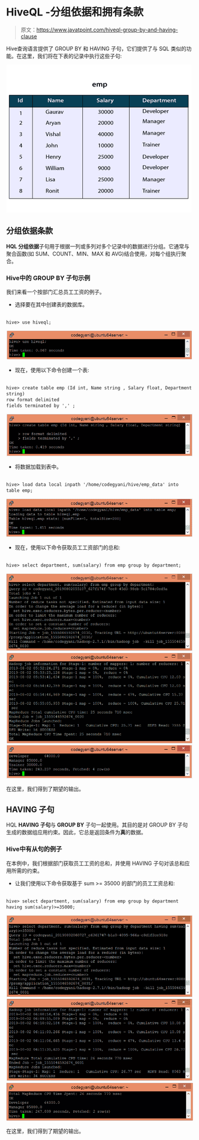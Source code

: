# HiveQL -分组依据和拥有条款

> 原文：<https://www.javatpoint.com/hiveql-group-by-and-having-clause>

Hive查询语言提供了 GROUP BY 和 HAVING 子句，它们提供了与 SQL 类似的功能。在这里，我们将在下表的记录中执行这些子句:

![HiveQL - GROUP BY and HAVING Clause](img/d93cf35a9f29a47b30874e09fa6a462c.png)

## 分组依据条款

**HQL 分组依据**子句用于根据一列或多列对多个记录中的数据进行分组。它通常与聚合函数(如 SUM、COUNT、MIN、MAX 和 AVG)结合使用，对每个组执行聚合。

### Hive中的 GROUP BY 子句示例

我们来看一个按部门汇总员工工资的例子。

*   选择要在其中创建表的数据库。

```

hive> use hiveql;

```

![HiveQL - GROUP BY and HAVING Clause](img/9b99394a04cff3d417d8b13f053fec10.png)

*   现在，使用以下命令创建一个表:

```

hive> create table emp (Id int, Name string , Salary float, Department string)  
row format delimited  
fields terminated by ',' ; 

```

![HiveQL - GROUP BY and HAVING Clause](img/39679615b7eb90e8d0a2c8cd41d3d96a.png)

*   将数据加载到表中。

```

hive> load data local inpath '/home/codegyani/hive/emp_data' into table emp;

```

![HiveQL - GROUP BY and HAVING Clause](img/b2d2ac587a925f51882a038bdeb30b91.png)

*   现在，使用以下命令获取员工工资部门的总和:

```

hive> select department, sum(salary) from emp group by department;

```

![HiveQL - GROUP BY and HAVING Clause](img/08bf25936fc32cfa9e7be1f796fbd43d.png)
![HiveQL - GROUP BY and HAVING Clause](img/852306f8d173925789d2336f108a144c.png)
![HiveQL - GROUP BY and HAVING Clause](img/33312b788b34f52dac295e162369a0aa.png)

在这里，我们得到了期望的输出。

## HAVING 子句

HQL **HAVING 子句**与 **GROUP BY** 子句一起使用。其目的是对 GROUP BY 子句生成的数据组应用约束。因此，它总是返回条件为**真**的数据。

### Hive中有从句的例子

在本例中，我们根据部门获取员工工资的总和，并使用 HAVING 子句对该总和应用所需的约束。

*   让我们使用以下命令获取基于 sum >= 35000 的部门的员工工资总和:

```

hive> select department, sum(salary) from emp group by department having sum(salary)>=35000;

```

![HiveQL - GROUP BY and HAVING Clause](img/bb7c58bc9782bc3967e34bee1d48c5ea.png)
![HiveQL - GROUP BY and HAVING Clause](img/46a5144a325e4a86ad6c2df1fa56bd85.png)
![HiveQL - GROUP BY and HAVING Clause](img/6b699aa669702ef5290b6af87f2eac01.png)

在这里，我们得到了期望的输出。